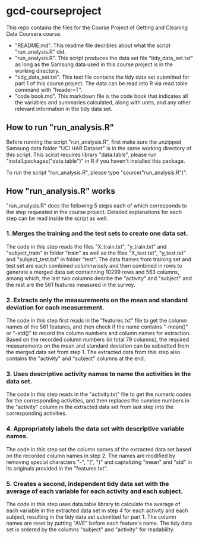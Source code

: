 gcd-courseproject
=================
This repo contains the files for the Course Project of Getting and Cleaning Data Coursera course.
* "README.md". This readme file decribles about what the script "run_analysis.R" did.
* "run_analysis.R". This script produces the data set file "tidy_data_set.txt" as long as the Samsung data used in this course project is in the working directory.
* "tidy_data_set.txt". This text file contains the tidy data set submitted for part 1 of this course project. The data can be read into R via read.table command with "header=T".
* "code book.md". This markdown file is the code book that indicates all the variables and summaries calculated, along with units, and any other relevant information in the tidy data set.

## How to run "run_analysis.R"
Before running the script "run_analysis.R", first make sure the unzipped Samsung data folder "UCI HAR Dataset" is in the same working directory of this script. This scirpt requires library "data.table", please run "install.packages("data.table")" in R if you haven't installed this package. 

To run the script "run_analysis.R", please type "source("run_analysis.R")". 

## How "run_analysis.R" works
"run_analysis.R" does the following 5 steps each of which corresponds to the step requested in the course project. Detailed explanations for each step can be read inside the script as well.

### 1. Merges the training and the test sets to create one data set.
The code in this step reads the files "X_train.txt", "y_train.txt" and "subject_train" in folder "train" as well as the files "X_test.txt", "y_test.txt" and "subject_test.txt" in folder "test". The data frames from training set and test set are each combined columnwisely and then combined in rows to generate a merged data set containning 10299 rows and 563 columns, among which, the last two columns decribe the "activity" and "subject" and the rest are the 561 features measured in the survey.

### 2. Extracts only the measurements on the mean and standard deviation for each measurement. 
The code in this step first reads in the "features.txt" file to get the column names of the 561 features, and then check if the name contains "-mean()" or "-std()" to record the column numbers and column names for extraction. Based on the recorded column numbers (in total 79 columns), the required measurements on the mean and standard deviation can be subsetted from the merged data set from step 1. The extracted data from this step also contains the "activity" and "subject" columns at the end.

### 3. Uses descriptive activity names to name the activities in the data set.
The code in this step reads in the "activity.txt" file to get the numeric codes for the corresponding activities, and then replaces the numrice numbers in the "activity" column in the extracted data set from last step into the corresponding activities.

### 4. Appropriately labels the data set with descriptive variable names.
The code in this step set the column names of the extracted data set based on the recorded column names in step 2. The names are modified by removing special characters "-", "(", ")" and captalizing "mean" and "std" in its originals provided in the "features.txt".

### 5. Creates a second, independent tidy data set with the average of each variable for each activity and each subject.
The code in this step uses data.table library to calculate the average of each variable in the extracted data set in step 4 for each activity and each subject, resulting in the tidy data set submitted for part 1. The column names are reset by putting "AVE" before each feature's name. The tidy data set is ordered by the columns "subject" and "activity" for readability.
